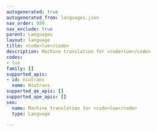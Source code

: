 ```yaml
---
autogenerated: true
autogenerated_from: languages.json
nav_order: 999
nav_exclude: true
parent: Languages
layout: language
title: <code>lue</code>
description: Machine translation for <code>lue</code>
codes:
- lue
family: []
supported_apis:
- id: niutrans
  name: Niutrans
supported_qe_apis: []
supported_ape_apis: []
seo:
  name: Machine translation for <code>lue</code>
  type: Language

---
```


